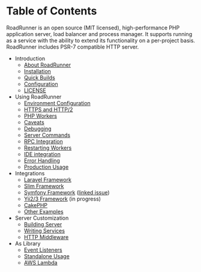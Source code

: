 # Table of Contents

RoadRunner is an open source (MIT licensed), high-performance PHP application server, load balancer and process manager. 
It supports running as a service with the ability to extend its functionality on a per-project basis. RoadRunner includes PSR-7 compatible HTTP server.

* Introduction
   * [About RoadRunner](intro/about.md)
   * [Installation](intro/install.md)
   * [Quick Builds](intro/quick-builds.md)
   * [Configuration](intro/config.md)
   * [LICENSE](license.md)
* Using RoadRunner
   * [Environment Configuration](usage/environment.md)
   * [HTTPS and HTTP/2](usage/https.md)
   * [PHP Workers](usage/php-workers.md)
   * [Caveats](usage/caveats.md)
   * [Debugging](usage/debugging.md)
   * [Server Commands](usage/server-commands.md)
   * [RPC Integration](usage/rpc.md)
   * [Restarting Workers](usage/restarting-workers.md)
   * [IDE integration](usage/ide-integration.md)
   * [Error Handling](usage/error-handling.md)
   * [Production Usage](usage/production.md)
* Integrations
   * [Laravel Framework](https://github.com/spiral/roadrunner/wiki/Laravel-Framework)
   * [Slim Framework](https://github.com/spiral/roadrunner/issues/62)
   * [Symfony Framework](https://github.com/spiral/roadrunner/wiki/Symfony-Framework) ([linked issue](https://github.com/spiral/roadrunner/issues/18))
   * [Yii2/3 Framework](https://github.com/spiral/roadrunner/issues/78) (in progress)
   * [CakePHP](https://github.com/CakeDC/cakephp-roadrunner)
   * [Other Examples](https://github.com/spiral/roadrunner/wiki/Other-Examples) 
* Server Customization
   * [Building Server](server/building-server.md)
   * [Writing Services](server/writing-services.md)
   * [HTTP Middleware](server/middleware.md)
* As Library
   * [Event Listeners](library/event-listeners.md)
   * [Standalone Usage](library/standalone-usage.md)
   * [AWS Lambda](library/aws-lambda.md)